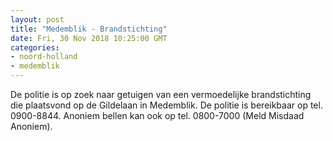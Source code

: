 ```yaml
---
layout: post
title: "Medemblik - Brandstichting"
date: Fri, 30 Nov 2018 10:25:00 GMT
categories: 
- noord-holland 
- medemblik 
---
```


De politie is op zoek naar getuigen van een vermoedelijke brandstichting die plaatsvond op de Gildelaan in Medemblik. De politie is bereikbaar op tel. 0900-8844. Anoniem bellen kan ook op tel. 0800-7000 (Meld Misdaad Anoniem).
